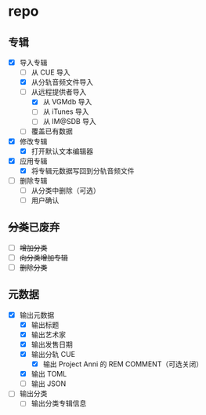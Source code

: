 # repo

## 专辑

- [x] 导入专辑
  - [ ] 从 CUE 导入
  - [x] 从分轨音频文件导入
  - [ ] 从远程提供者导入
    - [x] 从 VGMdb 导入
    - [ ] 从 iTunes 导入
    - [ ] 从 IM@SDB 导入
  - [ ] 覆盖已有数据
- [x] 修改专辑
  - [x] 打开默认文本编辑器
- [x] 应用专辑
  - [x] 将专辑元数据写回到分轨音频文件
- [ ] 删除专辑
  - [ ] 从分类中删除（可选）
  - [ ] 用户确认

## ~~分类~~已废弃

- [ ] ~~增加分类~~
- [ ] ~~向分类增加专辑~~
- [ ] ~~删除分类~~

## 元数据

- [x] 输出元数据
  - [x] 输出标题
  - [x] 输出艺术家
  - [x] 输出发售日期
  - [x] 输出分轨 CUE
    - [x] 输出 Project Anni 的 REM COMMENT（可选关闭）
  - [x] 输出 TOML
  - [ ] 输出 JSON
- [ ] 输出分类
  - [ ] 输出分类专辑信息
